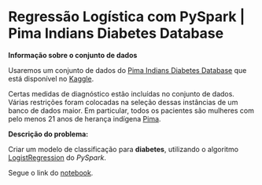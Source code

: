 # Regressão Logística com PySpark | Pima Indians Diabetes Database

**Informação sobre o conjunto de dados**

Usaremos um conjunto de dados do [Pima Indians Diabetes Database](https://www.kaggle.com/uciml/pima-indians-diabetes-database) que está disponível no [Kaggle](https://www.kaggle.com/). 

Certas medidas de diagnóstico estão incluídas no conjunto de dados. Várias restrições foram colocadas na seleção dessas instâncias de um banco de dados maior. Em particular, todos os pacientes são mulheres com pelo menos 21 anos de herança indígena [Pima](https://en.wikipedia.org/wiki/Pima_people).

**Descrição do problema:**

Criar um modelo de classificação para **diabetes**, utilizando o algoritmo [LogistRegression](https://spark.apache.org/docs/latest/api/python/reference/api/pyspark.ml.classification.LogisticRegression.html) do _PySpark_. 

Segue o link do [notebook](https://colab.research.google.com/drive/1G744r_wsbqdUXtcQtCntW-JQOilO1qy6#scrollTo=FOVXEKlftkGW).
